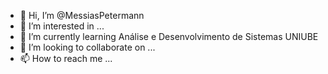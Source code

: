- 👋 Hi, I’m @MessiasPetermann
- 👀 I’m interested in ...
- 🌱 I’m currently learning Análise e Desenvolvimento de Sistemas UNIUBE
- 💞️ I’m looking to collaborate on ...   
- 📫 How to reach me ...

<!---
MessiasPetermann/MessiasPetermann is a ✨ special ✨ repository because its `README.md` (this file) appears on your GitHub profile.
You can click the Preview link to take a look at your changes.
--->
